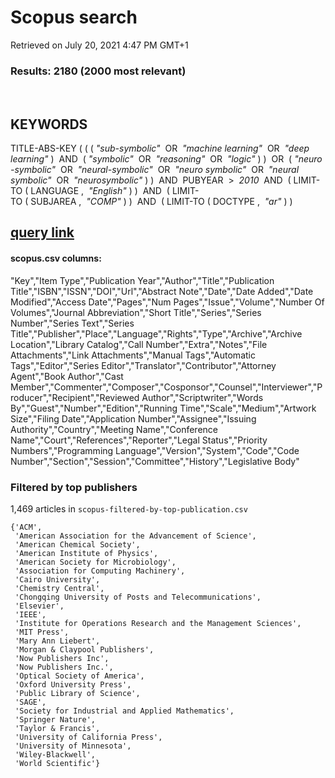 Scopus search
=============

Retrieved on July 20, 2021 4:47 PM GMT+1

### Results: 2180 (2000 most relevant)

 

KEYWORDS
--------

TITLE-ABS-KEY ( ( ( *"sub-symbolic"*  OR  *"machine learning"*  OR  *"deep
learning"* )  AND  ( *"symbolic"*  OR  *"reasoning"*  OR  *"logic"* ) )  OR  ( *"neuro-symbolic"*  OR  *"neural-symbolic"*  OR  *"neuro
symbolic"*  OR  *"neural
symbolic"*  OR  *"neurosymbolic"* ) )  AND  PUBYEAR  \>  *2010*  AND  ( LIMIT-TO ( LANGUAGE ,  *"English"* ) )  AND  ( LIMIT-TO ( SUBJAREA ,  *"COMP"* ) )  AND  ( LIMIT-TO ( DOCTYPE ,  *"ar"* ) ) 

[query link](https://www.scopus.com/results/results.uri?sort=plf-f&src=s&sid=f4ae159ff7edcf76dcb32817b3d0aa30&sot=a&sdt=a&cluster=scosubjabbr%2c%22COMP%22%2ct%2c%22MULT%22%2ct%2c%22MATH+OR+LIMIT-TO+SUBJAREA%22%2cf%2c%22SOCI+OR+LIMIT-TO+SUBJAREA%22%2cf%2c%22t+LIMIT-TO+LANGUAGE%22%2cf&sl=295&s=TITLE%28+%28symbolic+AND+sub-symbolic%29+OR+%28Learning+AND+Reasoning%29+OR+%28neuro-symbolic+OR+neurosymbolic+OR+neural-symbolic+OR+neuralsymbolic%29%29+AND+PUBYEAR+%3e+2010+OR+KEY+%28%28symbolic+AND+sub-symbolic%29+OR+%28Learning+AND+Reasoning%29+OR+%28neuro-symbolic+OR+neurosymbolic+OR+neural-symbolic+OR+neuralsymbolic%29%29&origin=searchadvanced&editSaveSearch=&txGid=80be1bdfda64f49082a84b99728ed058)
----------------------------------------------------------------------------------------------------------------------------------------------------------------------------------------------------------------------------------------------------------------------------------------------------------------------------------------------------------------------------------------------------------------------------------------------------------------------------------------------------------------------------------------------------------------------------------------------------------------------------------------------------------------------------------------------------------------------------

#### scopus.csv columns:

"Key","Item Type","Publication Year","Author","Title","Publication
Title","ISBN","ISSN","DOI","Url","Abstract Note","Date","Date Added","Date
Modified","Access Date","Pages","Num Pages","Issue","Volume","Number Of
Volumes","Journal Abbreviation","Short Title","Series","Series Number","Series
Text","Series
Title","Publisher","Place","Language","Rights","Type","Archive","Archive
Location","Library Catalog","Call Number","Extra","Notes","File
Attachments","Link Attachments","Manual Tags","Automatic Tags","Editor","Series
Editor","Translator","Contributor","Attorney Agent","Book Author","Cast
Member","Commenter","Composer","Cosponsor","Counsel","Interviewer","Producer","Recipient","Reviewed
Author","Scriptwriter","Words By","Guest","Number","Edition","Running
Time","Scale","Medium","Artwork Size","Filing Date","Application
Number","Assignee","Issuing Authority","Country","Meeting Name","Conference
Name","Court","References","Reporter","Legal Status","Priority
Numbers","Programming Language","Version","System","Code","Code
Number","Section","Session","Committee","History","Legislative Body"


### Filtered by top publishers
1,469 articles in `scopus-filtered-by-top-publication.csv`

~~~~~~~~~~~~~~~~~~~~~~~~~~~~~~~~~~~~~~~~~~~~~~~~~~~~~~~~~~~~~~~~~~~~~~~~~~~~~~~~
{'ACM',
 'American Association for the Advancement of Science',
 'American Chemical Society',
 'American Institute of Physics',
 'American Society for Microbiology',
 'Association for Computing Machinery',
 'Cairo University',
 'Chemistry Central',
 'Chongqing University of Posts and Telecommunications',
 'Elsevier',
 'IEEE',
 'Institute for Operations Research and the Management Sciences',
 'MIT Press',
 'Mary Ann Liebert',
 'Morgan & Claypool Publishers',
 'Now Publishers Inc',
 'Now Publishers Inc.',
 'Optical Society of America',
 'Oxford University Press',
 'Public Library of Science',
 'SAGE',
 'Society for Industrial and Applied Mathematics',
 'Springer Nature',
 'Taylor & Francis',
 'University of California Press',
 'University of Minnesota',
 'Wiley-Blackwell',
 'World Scientific'}
~~~~~~~~~~~~~~~~~~~~~~~~~~~~~~~~~~~~~~~~~~~~~~~~~~~~~~~~~~~~~~~~~~~~~~~~~~~~~~~~
